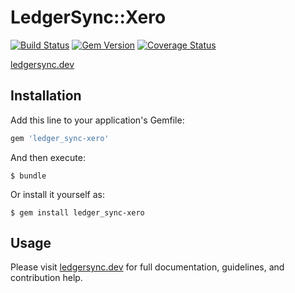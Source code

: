 # LedgerSync::Xero

[![Build Status](https://travis-ci.org/LedgerSync/ledger_sync-xero.svg?branch=master)](https://travis-ci.org/LedgerSync/ledger_sync-xero)
[![Gem Version](https://badge.fury.io/rb/ledger_sync-xero.svg)](https://badge.fury.io/rb/ledger_sync-xero)
[![Coverage Status](https://coveralls.io/repos/github/LedgerSync/ledger_sync-xero/badge.svg?branch=master)](https://coveralls.io/github/LedgerSync/ledger_sync-xero?branch=master)

[ledgersync.dev](www.ledgersync.dev)

## Installation

Add this line to your application's Gemfile:

```ruby
gem 'ledger_sync-xero'
```

And then execute:

    $ bundle

Or install it yourself as:

    $ gem install ledger_sync-xero

## Usage

Please visit [ledgersync.dev](www.ledgersync.dev) for full documentation, guidelines, and contribution help.
